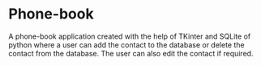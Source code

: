 # Phone-book

A phone-book application created with the help of TKinter and SQLite of python where a user can add the contact to the database or delete the contact from the database. The user can also edit the contact if required.
